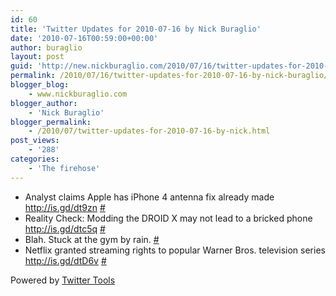 ```yaml
---
id: 60
title: 'Twitter Updates for 2010-07-16 by Nick Buraglio'
date: '2010-07-16T00:59:00+00:00'
author: buraglio
layout: post
guid: 'http://new.nickburaglio.com/2010/07/16/twitter-updates-for-2010-07-16-by-nick-buraglio/'
permalink: /2010/07/16/twitter-updates-for-2010-07-16-by-nick-buraglio/
blogger_blog:
    - www.nickburaglio.com
blogger_author:
    - 'Nick Buraglio'
blogger_permalink:
    - /2010/07/twitter-updates-for-2010-07-16-by-nick.html
post_views:
    - '288'
categories:
    - 'The firehose'
---
```


- Analyst claims Apple has iPhone 4 antenna fix already made <http://is.gd/dt9zn> [\#](http://twitter.com/buraglio/statuses/18615529940)
- Reality Check: Modding the DROID X may not lead to a bricked phone <http://is.gd/dtc5q> [\#](http://twitter.com/buraglio/statuses/18618192271)
- Blah. Stuck at the gym by rain. [\#](http://twitter.com/buraglio/statuses/18623102433)
- Netflix granted streaming rights to popular Warner Bros. television series <http://is.gd/dtD6v> [\#](http://twitter.com/buraglio/statuses/18645581785)

Powered by [Twitter Tools](http://alexking.org/projects/wordpress)